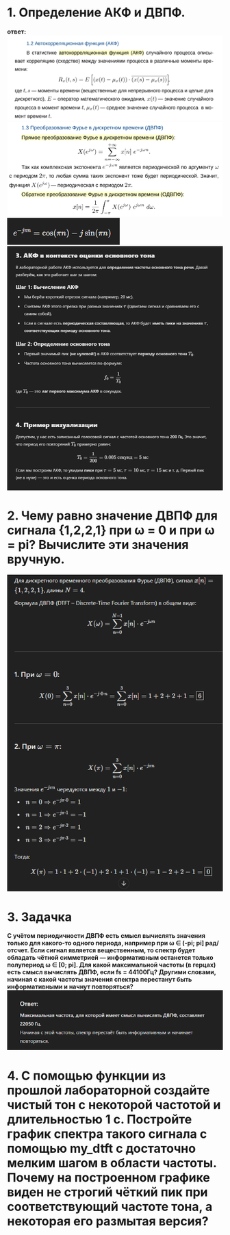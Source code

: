 
# 1. Определение АКФ и ДВПФ.
**ответ:**
![alt text](image-2.png)
![alt text](image-1.png)
![alt text](image-3.png)
![alt text](image-6.png)
# 2. Чему равно значение ДВПФ для сигнала {1,2,2,1} при ω = 0 и при ω = pi? Вычислите эти значения вручную.
![alt text](image-4.png)

# 3. Задачка
**С учётом периодичности ДВПФ есть смысл вычислять значения только для какого-то одного периода, например при ω ∈ (-pi; pi] рад/отсчет. Если сигнал является вещественным, то спектр будет обладать чётной симметрией — информативным останется только полупериод ω ∈ [0; pi]. Для какой максимальной частоты (в герцах) есть смысл вычислять ДВПФ, если fs = 44100Гц? Другими словами, начиная с какой частоты значения спектра перестанут быть информативными и начнут повторяться?**
![alt text](image-5.png)

# 4. С помощью функции из прошлой лабораторной создайте чистый тон с некоторой частотой и длительностью 1 с. Постройте график спектра такого сигнала с помощью my_dtft с достаточно мелким шагом в области частоты. Почему на построенном графике виден не строгий чёткий пик при соответствующий частоте тона, а некоторая его размытая версия?

